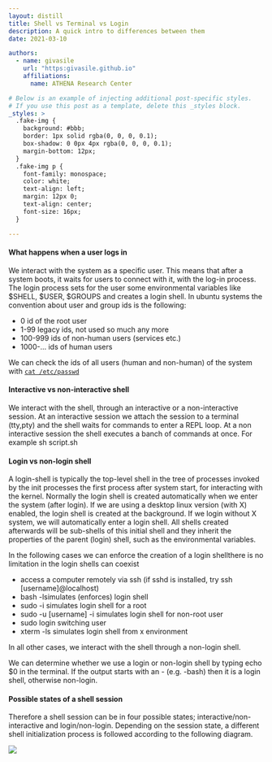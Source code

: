 ```yaml
---
layout: distill
title: Shell vs Terminal vs Login
description: A quick intro to differences between them 
date: 2021-03-10

authors:
  - name: givasile
    url: "https:givasile.github.io"
    affiliations:
      name: ATHENA Research Center

# Below is an example of injecting additional post-specific styles.
# If you use this post as a template, delete this _styles block.
_styles: >
  .fake-img {
    background: #bbb;
    border: 1px solid rgba(0, 0, 0, 0.1);
    box-shadow: 0 0px 4px rgba(0, 0, 0, 0.1);
    margin-bottom: 12px;
  }
  .fake-img p {
    font-family: monospace;
    color: white;
    text-align: left;
    margin: 12px 0;
    text-align: center;
    font-size: 16px;
  }

---
```


#### What happens when a user logs in

We interact with the system as a specific user. This means that after a system boots, it waits for users to connect with it, with the log-in process. The login process sets for the user some environmental variables like <d-code language="bash">$SHELL, $USER, $GROUPS</d-code> and creates a login shell. In ubuntu systems the convention about user and group ids is the following:

* <d-code language="python">0</d-code> id of the root user
* <d-code language="python">1-99</d-code> legacy ids, not used so much any more
* <d-code language="python">100-999</d-code> ids of non-human users (services etc.)
* <d-code language="python">1000-...</d-code> ids of human users

We can check the ids of all users (human and non-human) of the system with [`cat /etc/passwd`](https://www.cyberciti.biz/faq/understanding-etcpasswd-file-format/)

#### Interactive vs non-interactive shell 

We interact with the shell, through an interactive or a non-interactive session. At an interactive session we attach the session to a terminal (tty,pty) and the shell waits for commands to enter a REPL loop. At a non interactive session the shell executes a banch of commands at once. For example <d-code language="bash">sh script.sh</d-code>

#### Login vs non-login shell

A login-shell is typically the top-level shell in the tree of processes invoked by the init processes <d-footnote>the first process after system start</d-footnote>, for interacting with the kernel. Normally the login shell is created automatically when we enter the system (after login). If we are using a desktop linux version (with X) enabled, the login shell is created at the background. If we login without X system, we will automatically enter a login shell. All shells created afterwards will be sub-shells of this initial shell and they inherit the properties of the parent (login) shell, such as the environmental variables.

In the following cases we can enforce the creation of a login shell<d-footnote>there is no limitation in the login shells can coexist</d-footnote>

* access a computer remotely via ssh (if sshd is installed, try <d-code language="shell">ssh [username]@localhost</d-code>)
* <d-code language="bash">bash -l</d-code>simulates (enforces) login shell
* <d-code language="bash">sudo -i</d-code> simulates login shell for a root
* <d-code language="bash">sudo -u [username] -i</d-code> simulates login shell for non-root user
* <d-code language="bash">sudo login</d-code> switching user
* <d-code language="bash">xterm -ls</d-code> simulates login shell from x environment

In all other cases, we interact with the shell through a non-login shell.

We can determine whether we use a login or non-login shell by typing <d-code language="bash">echo $0</d-code> in the terminal. If the output starts with an - (e.g. -bash) then it is a login shell, otherwise non-login.

#### Possible states of a shell session

Therefore a shell session can be in four possible states; interactive/non-interactive and login/non-login. Depending on the session state, a different shell initialization process is followed according to the following diagram.

<div class="fake-img l-body">
  <img class="img-fluid rounded z-depth-1" src="{{ site.baseurl }}/assets/img/posts/Screenshot.png">
</div>

